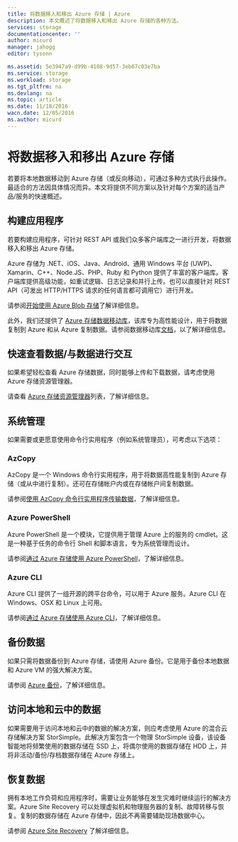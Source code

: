 ```yaml
---
title: 将数据移入和移出 Azure 存储 | Azure
description: 本文概述了将数据移入和移出 Azure 存储的各种方法。
services: storage
documentationcenter: ''
author: micurd
manager: jahogg
editor: tysonn

ms.assetid: 5e3947a9-d99b-4108-9d57-3eb67c03e7ba
ms.service: storage
ms.workload: storage
ms.tgt_pltfrm: na
ms.devlang: na
ms.topic: article
ms.date: 11/18/2016
wacn.date: 12/05/2016
ms.author: micurd
---
```


# 将数据移入和移出 Azure 存储
若要将本地数据移动到 Azure 存储（或反向移动），可通过多种方式执行此操作。最适合的方法因具体情况而异。本文将提供不同方案以及针对每个方案的适当产品/服务的快速概述。

## 构建应用程序
若要构建应用程序，可针对 REST API 或我们众多客户端库之一进行开发，将数据移入和移出 Azure 存储。

Azure 存储为 .NET、iOS、Java、Android、通用 Windows 平台 (UWP)、Xamarin、C++、Node.JS、PHP、Ruby 和 Python 提供了丰富的客户端库。客户端库提供高级功能，如重试逻辑、日志记录和并行上传。也可以直接针对 REST API（可发出 HTTP/HTTPS 请求的任何语言都可调用它）进行开发。

请参阅[开始使用 Azure Blob 存储](./storage-dotnet-how-to-use-blobs.md)了解详细信息。

此外，我们还提供了 [Azure 存储数据移动库](https://www.nuget.org/packages/Microsoft.Azure.Storage.DataMovement)，该库专为高性能设计，用于将数据复制到 Azure 和从 Azure 复制数据。请参阅数据移动库[文档](https://github.com/Azure/azure-storage-net-data-movement)，以了解详细信息。

## 快速查看数据/与数据进行交互
如果希望轻松查看 Azure 存储数据，同时能够上传和下载数据，请考虑使用 Azure 存储资源管理器。

请查看 [Azure 存储资源管理器](./storage-explorers.md)列表，了解详细信息。

## 系统管理
如果需要或更愿意使用命令行实用程序（例如系统管理员），可考虑以下选项：

### AzCopy
AzCopy 是一个 Windows 命令行实用程序，用于将数据高性能复制到 Azure 存储（或从中进行复制）。还可在存储帐户内或在存储帐户间复制数据。

请参阅[使用 AzCopy 命令行实用程序传输数据](./storage-use-azcopy.md)，了解详细信息。

### Azure PowerShell
Azure PowerShell 是一个模块，它提供用于管理 Azure 上的服务的 cmdlet。这是一种基于任务的命令行 Shell 和脚本语言，专为系统管理而设计。

请参阅[通过 Azure 存储使用 Azure PowerShell](./storage-powershell-guide-full.md)，了解详细信息。

### Azure CLI
Azure CLI 提供了一组开源的跨平台命令，可以用于 Azure 服务。Azure CLI 在 Windows、OSX 和 Linux 上可用。

请参阅[通过 Azure 存储使用 Azure CLI](./storage-azure-cli.md)，了解详细信息。

## 备份数据

如果只需将数据备份到 Azure 存储，请使用 Azure 备份。它是用于备份本地数据和 Azure VM 的强大解决方案。

请参阅 [Azure 备份](../backup/backup-introduction-to-azure-backup.md)，了解详细信息。

## 访问本地和云中的数据
如果需要用于访问本地和云中的数据的解决方案，则应考虑使用 Azure 的混合云存储解决方案 StorSimple。此解决方案包含一个物理 StorSimple 设备，该设备智能地将频繁使用的数据存储在 SSD 上，将偶尔使用的数据存储在 HDD 上，并将非活动/备份/存档数据存储在 Azure 存储上。

## 恢复数据
拥有本地工作负荷和应用程序时，需要让业务能够在发生灾难时继续运行的解决方案。Azure Site Recovery 可以处理虚拟机和物理服务器的复制、故障转移与恢复。复制的数据存储在 Azure 存储中，因此不再需要辅助现场数据中心。

请参阅 [Azure Site Recovery](../site-recovery/site-recovery-overview.md) 了解详细信息。

<!---HONumber=Mooncake_1128_2016-->